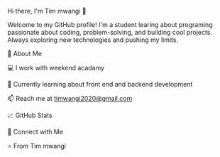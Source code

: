 Hi there, I'm Tim mwangi 👋

Welcome to my GitHub profile! I'm a student learing about programing passionate about coding, problem-solving, and building cool projects.
Always exploring new technologies and pushing my limits.

🚀 About Me

💻 I work with weekend acadamy

🌱 Currently learning about front end and backend development

📫 Reach me at timwangi2020@gmail.com


📈 GitHub Stats



🔗 Connect with Me

 

⭐️ From Tim mwangi

